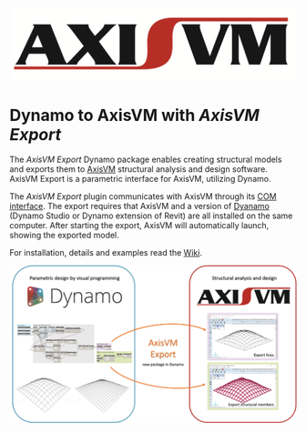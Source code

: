 ![alt text](https://github.com/AxisVM/DynamoToAxisVM/blob/master/Documentation/images/AxisVM%20logo.bmp)
# Dynamo to AxisVM with *AxisVM Export*

The *AxisVM Export* Dynamo package enables creating structural models and exports them to [AxisVM](https://www.axisvm.eu) structural analysis and design software. AxisVM Export is a parametric interface for AxisVM, utilizing Dynamo. 

The *AxisVM Export* plugin communicates with AxisVM through its [COM interface](http://axisvm.eu/axisvm_products_programming.html). The export requires that AxisVM and a version of [Dyanamo](http://dynamobim.org) (Dynamo Studio or Dynamo extension of Revit) are all installed on the same computer. After starting the export, AxisVM will automatically launch, showing the exported model.

For installation, details and examples read the [Wiki](https://github.com/AxisVM/DynamoToAxisVM/wiki).

![](https://github.com/AxisVM/DynamoToAxisVM/blob/master/Documentation/images/overview.png)
